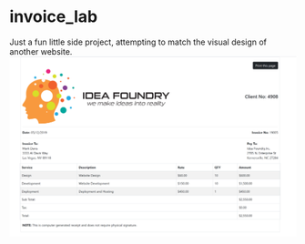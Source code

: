 # invoice_lab
Just a fun little side project, attempting to match the visual design of another website.
![Reference Picture](reference_photo/invoiceSnippet.PNG)
